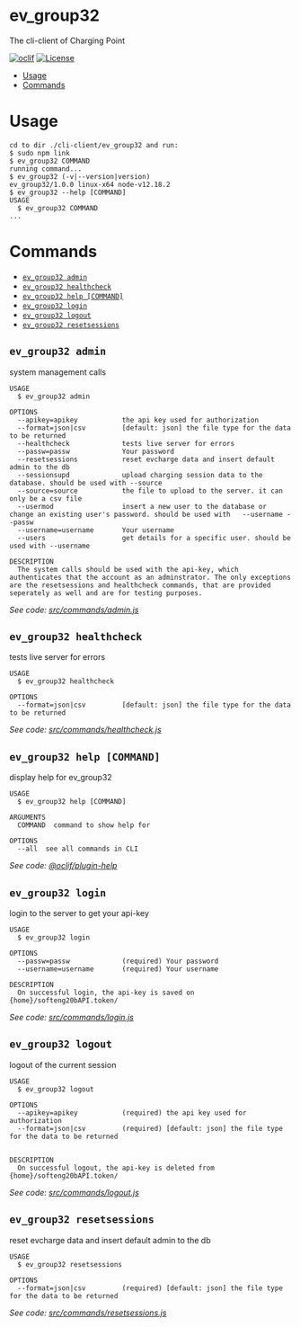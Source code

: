 ev_group32
=========

The cli-client of Charging Point

[![oclif](https://img.shields.io/badge/cli-oclif-brightgreen.svg)](https://oclif.io)
[![License](https://img.shields.io/npm/l/ev_group32.svg)](https://github.com/ntua/TL20-32/blob/development/LICENSE)

<!-- toc -->
* [Usage](#usage)
* [Commands](#commands)
<!-- tocstop -->
# Usage
<!-- usage -->
```sh-session
cd to dir ./cli-client/ev_group32 and run: 
$ sudo npm link
$ ev_group32 COMMAND
running command...
$ ev_group32 (-v|--version|version)
ev_group32/1.0.0 linux-x64 node-v12.18.2
$ ev_group32 --help [COMMAND]
USAGE
  $ ev_group32 COMMAND
...
```
<!-- usagestop -->
# Commands
<!-- commands -->
* [`ev_group32 admin`](#ev_group32-admin)
* [`ev_group32 healthcheck`](#ev_group32-healthcheck)
* [`ev_group32 help [COMMAND]`](#ev_group32-help-command)
* [`ev_group32 login`](#ev_group32-login)
* [`ev_group32 logout`](#ev_group32-logout)
* [`ev_group32 resetsessions`](#ev_group32-resetsessions)

## `ev_group32 admin`

system management calls

```
USAGE
  $ ev_group32 admin

OPTIONS
  --apikey=apikey           the api key used for authorization
  --format=json|csv         [default: json] the file type for the data to be returned
  --healthcheck             tests live server for errors
  --passw=passw             Your password
  --resetsessions           reset evcharge data and insert default admin to the db
  --sessionsupd             upload charging session data to the database. should be used with --source
  --source=source           the file to upload to the server. it can only be a csv file
  --usermod                 insert a new user to the database or change an existing user's password. should be used with   --username --passw
  --username=username       Your username
  --users                   get details for a specific user. should be used with --username

DESCRIPTION
  The system calls should be used with the api-key, which authenticates that the account as an adminstrator. The only exceptions are the resetsessions and healthcheck commands, that are provided seperately as well and are for testing purposes.
```

_See code: [src/commands/admin.js](https://github.com/ntua/TL20-32/tree/development/cli-client/ev_group32/src/commands/admin.js)_

## `ev_group32 healthcheck`

tests live server for errors

```
USAGE
  $ ev_group32 healthcheck

OPTIONS
  --format=json|csv         [default: json] the file type for the data to be returned
```

_See code: [src/commands/healthcheck.js](https://github.com/ntua/TL20-32/tree/development/cli-client/ev_group32/src/commands/healthcheck.js)_


## `ev_group32 help [COMMAND]`

display help for ev_group32

```
USAGE
  $ ev_group32 help [COMMAND]

ARGUMENTS
  COMMAND  command to show help for

OPTIONS
  --all  see all commands in CLI
```

_See code: [@oclif/plugin-help](https://github.com/oclif/plugin-help/blob/v3.2.2/src/commands/help.ts)_

## `ev_group32 login`

login to the server to get your api-key

```
USAGE
  $ ev_group32 login

OPTIONS
  --passw=passw             (required) Your password
  --username=username       (required) Your username
 
DESCRIPTION
  On successful login, the api-key is saved on {home}/softeng20bAPI.token/

```

_See code: [src/commands/login.js](https://github.com/ntua/TL20-32/tree/development/cli-client/ev_group32/src/commands/login.js)_

## `ev_group32 logout`

logout of the current session

```
USAGE
  $ ev_group32 logout

OPTIONS
  --apikey=apikey           (required) the api key used for authorization
  --format=json|csv         (required) [default: json] the file type for the data to be returned

 
DESCRIPTION
  On successful logout, the api-key is deleted from {home}/softeng20bAPI.token/

```

_See code: [src/commands/logout.js](https://github.com/ntua/TL20-32/tree/development/cli-client/ev_group32/src/commands/logout.js)_

## `ev_group32 resetsessions`

reset evcharge data and insert default admin to the db

```
USAGE
  $ ev_group32 resetsessions

OPTIONS
  --format=json|csv         (required) [default: json] the file type for the data to be returned

```

_See code: [src/commands/resetsessions.js](https://github.com/ntua/TL20-32/tree/development/cli-client/ev_group32/src/commands/resetsessions.js)_

<!-- commandsstop -->
